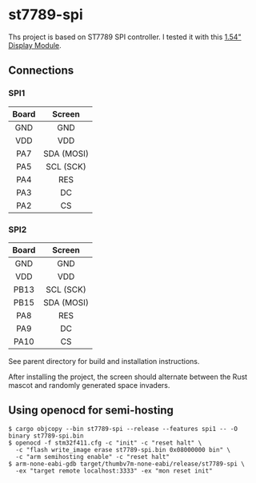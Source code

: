 # st7789-spi

Ths project is based on ST7789 SPI controller. I tested it with this [1.54" Display Module](https://www.buydisplay.com/1-54-inch-tft-ips-lcd-display-module-135x240-spi-for-arduino-raspberry-pi).

## Connections

### SPI1

|  Board |   Screen    |
|:------:|:-----------:|
|  GND   |  GND        |
|  VDD   |  VDD        |
|  PA7   |  SDA (MOSI) |
|  PA5   |  SCL (SCK)  |
|  PA4   |  RES        |
|  PA3   |  DC         |
|  PA2   |  CS         |

### SPI2

|  Board |   Screen    |
|:------:|:-----------:|
|  GND   |  GND        |
|  VDD   |  VDD        |
|  PB13  |  SCL (SCK)  |
|  PB15  |  SDA (MOSI) |
|  PA8   |  RES        |
|  PA9   |  DC         |
|  PA10  |  CS         |


See parent directory for build and installation instructions.

After installing the project, the screen should alternate between the Rust mascot and randomly generated space invaders.


## Using openocd for semi-hosting

```
$ cargo objcopy --bin st7789-spi --release --features spi1 -- -O binary st7789-spi.bin
$ openocd -f stm32f411.cfg -c "init" -c "reset halt" \
  -c "flash write_image erase st7789-spi.bin 0x08000000 bin" \
  -c "arm semihosting enable" -c "reset halt"
$ arm-none-eabi-gdb target/thumbv7m-none-eabi/release/st7789-spi \
  -ex "target remote localhost:3333" -ex "mon reset init"
```

